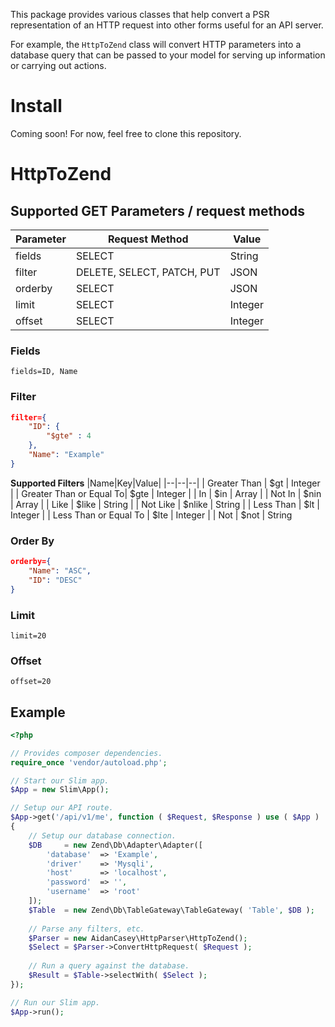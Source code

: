 This package provides various classes that help convert a PSR representation of an HTTP request into other forms useful for an API server.

For example, the ``HttpToZend`` class will convert HTTP parameters into a database query that can be passed to your model for serving up information or carrying out actions.

# Install
Coming soon! For now, feel free to clone this repository.

# HttpToZend

## Supported GET Parameters / request methods
|Parameter|Request Method|Value|
|--|--|--|
|fields|SELECT|String|
|filter|DELETE, SELECT, PATCH, PUT|JSON|
|orderby|SELECT|JSON|
|limit|SELECT|Integer|
|offset|SELECT|Integer|

### Fields
``fields=ID, Name``

### Filter
```json
filter={
    "ID": {
        "$gte" : 4
    },
    "Name": "Example"
}
```

**Supported Filters**
|Name|Key|Value|
|--|--|--|
| Greater Than | $gt | Integer |
| Greater Than or Equal To| $gte | Integer |
| In | $in | Array |
| Not In | $nin | Array |
| Like | $like | String |
| Not Like | $nlike | String |
| Less Than | $lt | Integer |
| Less Than or Equal To | $lte | Integer |
| Not | $not | String

### Order By
```json
orderby={
    "Name": "ASC",
    "ID": "DESC"
}
```

### Limit
```limit=20```

### Offset
```offset=20```

## Example
```php
<?php

// Provides composer dependencies.
require_once 'vendor/autoload.php';

// Start our Slim app.
$App = new Slim\App();

// Setup our API route.
$App->get('/api/v1/me', function ( $Request, $Response ) use ( $App )
{
    // Setup our database connection.
    $DB     = new Zend\Db\Adapter\Adapter([
        'database'  => 'Example',
        'driver'    => 'Mysqli',
        'host'      => 'localhost',
        'password'  => '',
        'username'  => 'root'
    ]);
    $Table  = new Zend\Db\TableGateway\TableGateway( 'Table', $DB );
    
    // Parse any filters, etc.
    $Parser = new AidanCasey\HttpParser\HttpToZend();
    $Select = $Parser->ConvertHttpRequest( $Request );
    
    // Run a query against the database.
    $Result = $Table->selectWith( $Select );
});

// Run our Slim app.
$App->run();
```